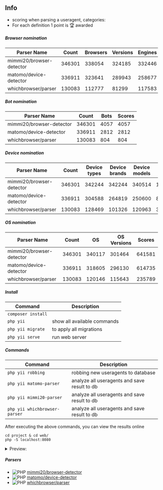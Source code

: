 Info
---
* scoring when parsing a useragent, categories:
* For each definition 1 point is 🏆 awarded

##### Browser nomination
| Parser Name | Count | Browsers | Versions | Engines | Scores |
| ---- | ---- | ---- | ---- | ---- | ---- |
| mimmi20/browser-detector | 346301 | 338054 | 324185 | 332446 | 994685 |
| matomo/device-detector | 336911 | 323641 | 289943 | 258677 | 872261 |
| whichbrowser/parser | 130083 | 112777 | 81299 | 117583 | 311659 |



##### Bot nomination
| Parser Name | Count | Bots | Scores |
| ---- | ---- | ---- | ---- |
| mimmi20/browser-detector | 346301 | 4057 | 4057 |
| matomo/device-detector | 336911 | 2812 | 2812 |
| whichbrowser/parser | 130083 | 804 | 804 |



##### Device nomination
| Parser Name | Count | Device types | Device brands | Device models | Scores |
| ---- | ---- | ---- | ---- | ---- | ---- |
| mimmi20/browser-detector | 346301 | 342244 | 342244 | 340514 | 1025002 |
| matomo/device-detector | 336911 | 304588 | 264819 | 250600 | 820007 |
| whichbrowser/parser | 130083 | 128469 | 101326 | 120963 | 350758 |



##### OS nomination
| Parser Name | Count | OS | OS Versions | Scores |
| ---- | ---- | ---- | ---- | ---- |
| mimmi20/browser-detector | 346301 | 340117 | 301464 | 641581 |
| matomo/device-detector | 336911 | 318605 | 296130 | 614735 |
| whichbrowser/parser | 130083 | 120146 | 115643 | 235789 |



##### Install 
| Command | Description |
| --- | --- |
| `composer install` |     |
| `php yii` | show all available commands  |
| `php yii migrate` | to apply all migrations | 
| `php yii serve` | run web server | 
 
##### Commands  

| Command | Description |
| --- | --- |
| `php yii robbing` | robbing new useragents to database |
| `php yii matomo-parser` | analyze all useragents and save result to db |
| `php yii mimmi20-parser`| analyze all useragents and save result to db |
| `php yii whichbrowser-parser` | analyze all useragents and save result to db |

After executing the above commands, you can view the results online
```
cd project & cd web/
php -S localhost:8080
```

<details>
<summary>Preview:</summary>
 
![image](https://user-images.githubusercontent.com/1337066/147969697-4710707d-0ef5-49c9-be96-df03f87fe741.png)
 
</details>

##### Parsers

* ![PHP](https://img.shields.io/badge/php-%23777BB4.svg?style=for-the-badge&logo=php&logoColor=white) [mimmi20/browser-detector](https://github.com/mimmi20/browser-detector)
* ![PHP](https://img.shields.io/badge/php-%23777BB4.svg?style=for-the-badge&logo=php&logoColor=white) [matomo/device-detector](https://github.com/matomo-org/device-detector)
* ![PHP](https://img.shields.io/badge/php-%23777BB4.svg?style=for-the-badge&logo=php&logoColor=white) [whichbrowser/parser](https://github.com/WhichBrowser/Parser-PHP)